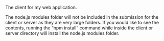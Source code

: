 The client for my web application.

The node.js modules folder will not be included in the submission for the client or server as they are very large folders. If you would like to see the contents, running the “npm install” command while inside the client or server directory will install the node.js modules folder.
